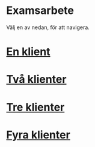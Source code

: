 # Examsarbete

Välj en av nedan, för att navigera. 

# [En klient](One.py)
# [Två klienter](Dubbel.py)
# [Tre klienter](Tripple.py)
# [Fyra klienter](Multi.py)
